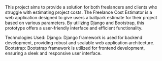 This project aims to provide a solution for both freelancers and clients who struggle with estimating project costs. The Freelance Cost Estimator is a web application designed to give users a ballpark estimate for their project based on various parameters. By utilizing Django and Bootstrap, this prototype offers a user-friendly interface and efficient functionality.



Technologies Used:
Django: Django framework is used for backend development, providing robust and scalable web application architecture.
Bootstrap: Bootstrap framework is utilized for frontend development, ensuring a sleek and responsive user interface.
